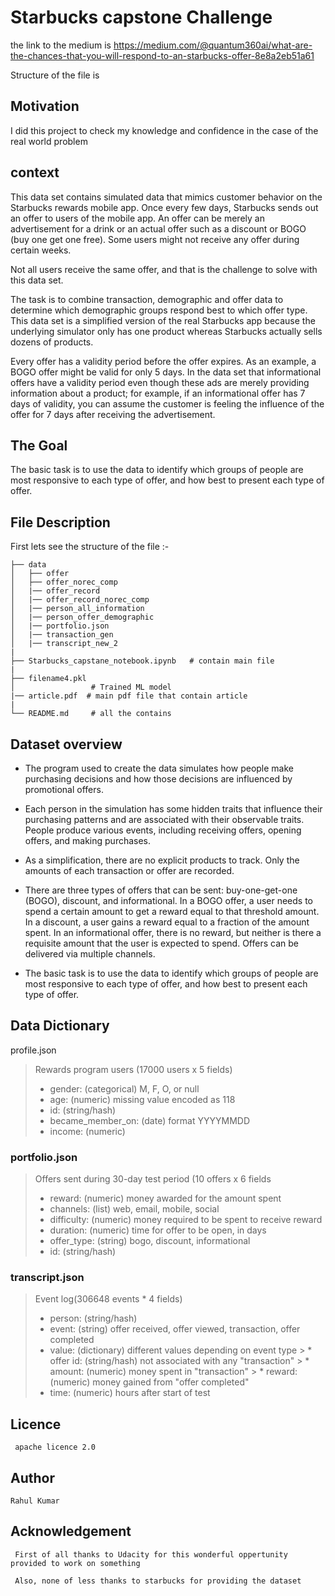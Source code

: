 # Starbucks capstone Challenge 

the link to the medium is https://medium.com/@quantum360ai/what-are-the-chances-that-you-will-respond-to-an-starbucks-offer-8e8a2eb51a61

Structure of the file is 
## Motivation 

I did this project to check my knowledge and confidence in the case of the real world problem 

## context
This data set contains simulated data that mimics customer behavior on the Starbucks rewards mobile app. Once every few days, Starbucks sends out an offer to users of the mobile app. An offer can be merely an advertisement for a drink or an actual offer such as a discount or BOGO (buy one get one free). Some users might not receive any offer during certain weeks.

Not all users receive the same offer, and that is the challenge to solve with this data set.

The task is to combine transaction, demographic and offer data to determine which demographic groups respond best to which offer type. This data set is a simplified version of the real Starbucks app because the underlying simulator only has one product whereas Starbucks actually sells dozens of products.

Every offer has a validity period before the offer expires. As an example, a BOGO offer might be valid for only 5 days. In the data set that informational offers have a validity period even though these ads are merely providing information about a product; for example, if an informational offer has 7 days of validity, you can assume the customer is feeling the influence of the offer for 7 days after receiving the advertisement.


## The Goal 

The basic task is to use the data to identify which groups of people are most responsive to each type of offer, and how best to present each type of offer.



## File Description 

First lets see the structure of the file :-

    ├── data                   
    │   ├── offer
    │   ├── offer_norec_comp
    │   |── offer_record
    │   |── offer_record_norec_comp    
    │   |── person_all_information
    │   |── person_offer_demographic
    │   |── portfolio.json
    │   |── transaction_gen
    │   |── transcript_new_2   
    | 
    ├── Starbucks_capstane_notebook.ipynb   # contain main file 
    |
    ├── filename4.pkl  
    │                 # Trained ML model  
    |── article.pdf  # main pdf file that contain article
    |                                      
    └── README.md     # all the contains 

<a name ="run"></a>

## Dataset overview
* The program used to create the data simulates how people make purchasing decisions and how those decisions are influenced by promotional offers.

* Each person in the simulation has some hidden traits that influence their purchasing patterns and are associated with their observable traits. People produce various events, including receiving offers, opening offers, and making purchases.

* As a simplification, there are no explicit products to track. Only the amounts of each transaction or offer are recorded.

* There are three types of offers that can be sent: buy-one-get-one (BOGO), discount, and informational. In a BOGO offer, a user needs to spend a certain amount to get a reward equal to that threshold amount. In a discount, a user gains a reward equal to a fraction of the amount spent. In an informational offer, there is no reward, but neither is there a requisite amount that the user is expected to spend. Offers can be delivered via multiple channels.
    
* The basic task is to use the data to identify which groups of people are most responsive to each type of offer, and how best to present each type of offer.


## Data Dictionary

profile.json
> Rewards program users (17000 users x 5 fields)
 > * gender: (categorical) M, F, O, or null
 > * age: (numeric) missing value encoded as 118
 > * id: (string/hash)
 > * became_member_on: (date) format YYYYMMDD
 > * income: (numeric)
 

### portfolio.json
> Offers sent during 30-day test period (10 offers x 6 fields
 > * reward: (numeric) money awarded for the amount spent
 > * channels: (list) web, email, mobile, social
 > * difficulty: (numeric) money required to be spent to receive reward
 > * duration: (numeric) time for offer to be open, in days
 > * offer_type: (string) bogo, discount, informational
 > * id: (string/hash)

 ### transcript.json
 > Event log(306648 events * 4 fields)
  > * person: (string/hash)
  > * event: (string) offer received, offer viewed, transaction, offer completed
  > * value: (dictionary) different values depending on event type
     > * offer id: (string/hash) not associated with any "transaction"
     > * amount: (numeric) money spent in "transaction"
     > * reward: (numeric) money gained from "offer completed"
  > * time: (numeric) hours after start of test


  ## Licence 
     apache licence 2.0
  ## Author 
    Rahul Kumar
  
  ## Acknowledgement 
     First of all thanks to Udacity for this wonderful oppertunity provided to work on something  

     Also, none of less thanks to starbucks for providing the dataset

